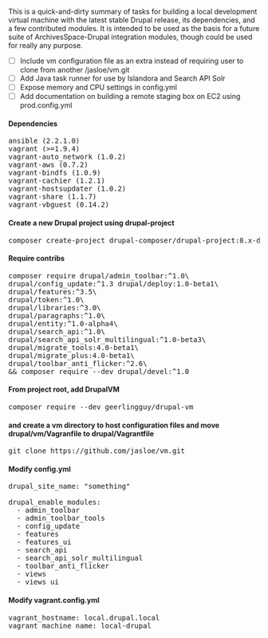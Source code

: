 This is a quick-and-dirty summary of tasks for building a local development virtual machine with the latest stable Drupal release, its dependencies, and a few contributed modules. It is intended to be used as the basis for a future suite of ArchivesSpace-Drupal integration modules, though could be used for really any purpose. 

- [ ] Include vm configuration file as an extra instead of requiring user to clone from another /jasloe/vm.git
- [ ] Add Java task runner for use by Islandora and Search API Solr
- [ ] Expose memory and CPU settings in config.yml
- [ ] Add documentation on building a remote staging box on EC2 using prod.config.yml

#### Dependencies
<pre>
ansible (2.2.1.0)
vagrant (>=1.9.4)
vagrant-auto_network (1.0.2)
vagrant-aws (0.7.2)
vagrant-bindfs (1.0.9)
vagrant-cachier (1.2.1)
vagrant-hostsupdater (1.0.2)
vagrant-share (1.1.7)
vagrant-vbguest (0.14.2)
</pre>

#### Create a new Drupal project using drupal-project
<pre>
composer create-project drupal-composer/drupal-project:8.x-dev [projectname] --stability dev --no-interaction
</pre>

#### Require contribs
<pre>
composer require drupal/admin_toolbar:^1.0\
drupal/config_update:^1.3 drupal/deploy:1.0-beta1\
drupal/features:^3.5\ 
drupal/token:^1.0\
drupal/libraries:^3.0\
drupal/paragraphs:^1.0\
drupal/entity:^1.0-alpha4\
drupal/search_api:^1.0\
drupal/search_api_solr_multilingual:^1.0-beta3\
drupal/migrate_tools:4.0-beta1\
drupal/migrate_plus:4.0-beta1\
drupal/toolbar_anti_flicker:^2.6\
&& composer require --dev drupal/devel:^1.0
</pre>

#### From project root, add DrupalVM
<pre>
composer require --dev geerlingguy/drupal-vm
</pre>

#### and create a vm directory to host configuration files and move drupal/vm/Vagranfile to drupal/Vagrantfile
<pre>
git clone https://github.com/jasloe/vm.git
</pre>

#### 

#### Modify config.yml
<pre>
drupal_site_name: "something"

drupal_enable_modules:
  - admin_toolbar
  - admin_toolbar_tools
  - config_update
  - features
  - features_ui
  - search_api
  - search_api_solr_multilingual
  - toolbar_anti_flicker
  - views
  - views_ui
</pre>

#### Modify vagrant.config.yml
<pre>
vagrant_hostname: local.drupal.local
vagrant_machine_name: local-drupal
</pre>